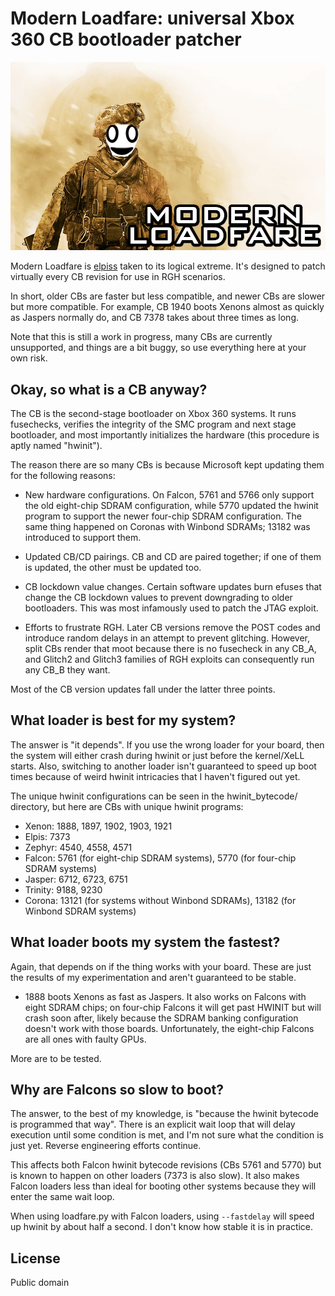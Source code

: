 # Modern Loadfare: universal Xbox 360 CB bootloader patcher

![](loadfare.png)

Modern Loadfare is [elpiss](https://github.com/wurthless-elektroniks/elpiss) taken to its logical extreme. It's
designed to patch virtually every CB revision for use in RGH scenarios.

In short, older CBs are faster but less compatible, and newer CBs are slower but more compatible.
For example, CB 1940 boots Xenons almost as quickly as Jaspers normally do, and CB 7378 takes about three times as long.

Note that this is still a work in progress, many CBs are currently unsupported, and things are a bit buggy, so use everything
here at your own risk.

## Okay, so what is a CB anyway?

The CB is the second-stage bootloader on Xbox 360 systems. It runs fusechecks, verifies the integrity of the SMC program
and next stage bootloader, and most importantly initializes the hardware (this procedure is aptly named "hwinit").

The reason there are so many CBs is because Microsoft kept updating them for the following reasons:
- New hardware configurations. On Falcon, 5761 and 5766 only support the old eight-chip SDRAM configuration, while
  5770 updated the hwinit program to support the newer four-chip SDRAM configuration. The same thing happened
  on Coronas with Winbond SDRAMs; 13182 was introduced to support them.

- Updated CB/CD pairings. CB and CD are paired together; if one of them is updated, the other must be updated too.

- CB lockdown value changes. Certain software updates burn efuses that change the CB lockdown values to prevent
  downgrading to older bootloaders. This was most infamously used to patch the JTAG exploit.

- Efforts to frustrate RGH. Later CB versions remove the POST codes and introduce random delays in an attempt to
  prevent glitching. However, split CBs render that moot because there is no fusecheck in any CB_A, and Glitch2
  and Glitch3 families of RGH exploits can consequently run any CB_B they want.

Most of the CB version updates fall under the latter three points.

## What loader is best for my system?

The answer is "it depends". If you use the wrong loader for your board, then the system will either crash
during hwinit or just before the kernel/XeLL starts. Also, switching to another loader isn't guaranteed
to speed up boot times because of weird hwinit intricacies that I haven't figured out yet.

The unique hwinit configurations can be seen in the hwinit_bytecode/ directory, but here are CBs
with unique hwinit programs:

- Xenon: 1888, 1897, 1902, 1903, 1921
- Elpis: 7373
- Zephyr: 4540, 4558, 4571
- Falcon: 5761 (for eight-chip SDRAM systems), 5770 (for four-chip SDRAM systems)
- Jasper: 6712, 6723, 6751
- Trinity: 9188, 9230
- Corona: 13121 (for systems without Winbond SDRAMs), 13182 (for Winbond SDRAM systems)

## What loader boots my system the fastest?

Again, that depends on if the thing works with your board. These are just the results of my experimentation
and aren't guaranteed to be stable.

- 1888 boots Xenons as fast as Jaspers. It also works on Falcons with eight SDRAM chips; on four-chip
  Falcons it will get past HWINIT but will crash soon after, likely because the SDRAM banking configuration
  doesn't work with those boards. Unfortunately, the eight-chip Falcons are all ones with faulty GPUs.

More are to be tested.

## Why are Falcons so slow to boot?

The answer, to the best of my knowledge, is "because the hwinit bytecode is programmed that way".
There is an explicit wait loop that will delay execution until some condition is met, and I'm not
sure what the condition is just yet. Reverse engineering efforts continue.

This affects both Falcon hwinit bytecode revisions (CBs 5761 and 5770) but is known to happen on
other loaders (7373 is also slow). It also makes Falcon loaders less than ideal for booting other
systems because they will enter the same wait loop.

When using loadfare.py with Falcon loaders, using `--fastdelay` will speed up hwinit by about half a second.
I don't know how stable it is in practice.

## License

Public domain
